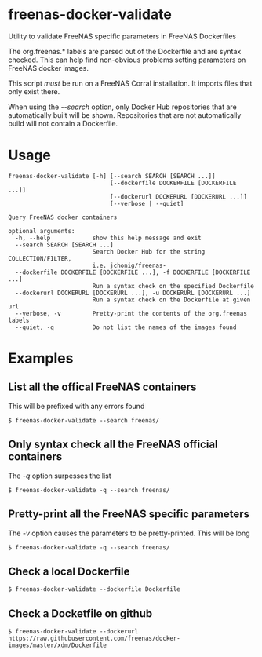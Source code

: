 # freenas-docker-validate
Utility to validate FreeNAS specific parameters in FreeNAS Dockerfiles

The org.freenas.* labels are parsed out of the Dockerfile and are
syntax checked.  This can help find non-obvious problems setting
parameters on FreeNAS docker images.

This script *must* be run on a FreeNAS Corral installation.  It
imports files that only exist there.

When using the *--search* option, only Docker Hub repositories that
are automatically built will be shown.  Repositories that are not
automatically build will not contain a Dockerfile.

# Usage
```
freenas-docker-validate [-h] [--search SEARCH [SEARCH ...]]
                             [--dockerfile DOCKERFILE [DOCKERFILE ...]]
                             [--dockerurl DOCKERURL [DOCKERURL ...]]
                             [--verbose | --quiet]

Query FreeNAS docker containers

optional arguments:
  -h, --help            show this help message and exit
  --search SEARCH [SEARCH ...]
                        Search Docker Hub for the string COLLECTION/FILTER,
                        i.e. jchonig/freenas-
  --dockerfile DOCKERFILE [DOCKERFILE ...], -f DOCKERFILE [DOCKERFILE ...]
                        Run a syntax check on the specified Dockerfile
  --dockerurl DOCKERURL [DOCKERURL ...], -u DOCKERURL [DOCKERURL ...]
                        Run a syntax check on the Dockerfile at given url
  --verbose, -v         Pretty-print the contents of the org.freenas labels
  --quiet, -q           Do not list the names of the images found
```

# Examples

## List all the offical FreeNAS containers
This will be prefixed with any errors found
```
$ freenas-docker-validate --search freenas/
```

## Only syntax check all the FreeNAS official containers
The *-q* option surpesses the list
```
$ freenas-docker-validate -q --search freenas/
```

## Pretty-print all the FreeNAS specific parameters 
The *-v* option causes the parameters to be pretty-printed.  This will
be long
```
$ freenas-docker-validate -q --search freenas/
```

## Check a local Dockerfile
```
$ freenas-docker-validate --dockerfile Dockerfile
```

## Check a Docketfile on github
```
$ freenas-docker-validate --dockerurl https://raw.githubusercontent.com/freenas/docker-images/master/xdm/Dockerfile
```
